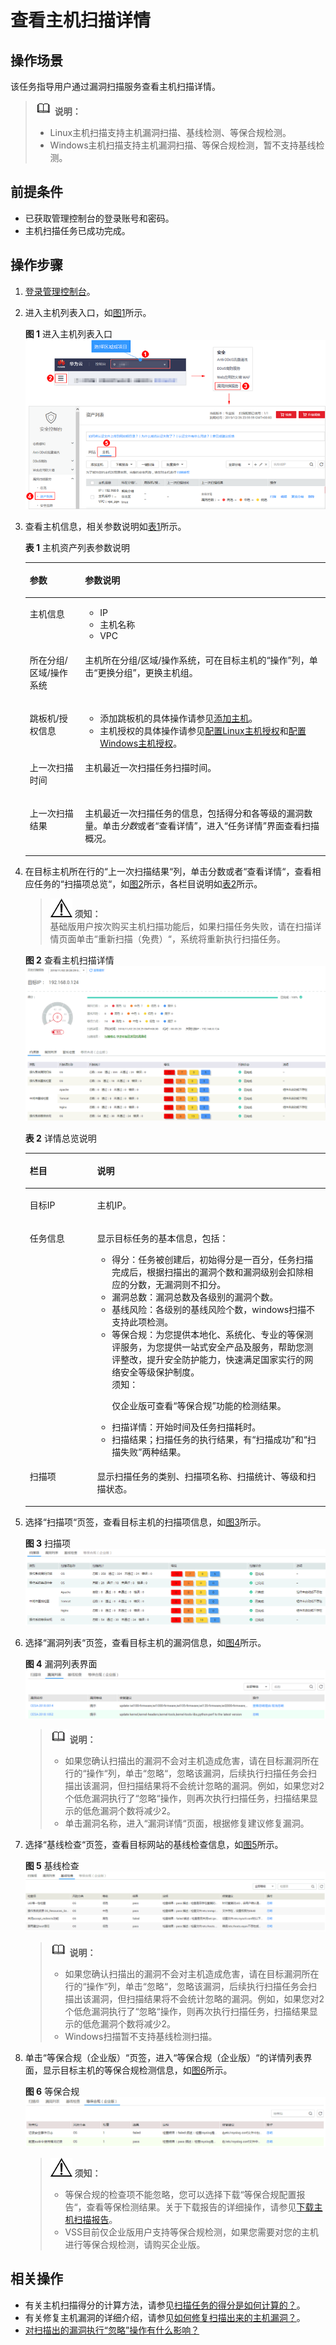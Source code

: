 # 查看主机扫描详情<a name="vss_01_0073"></a>

## 操作场景<a name="section155703613202"></a>

该任务指导用户通过漏洞扫描服务查看主机扫描详情。

>![](public_sys-resources/icon-note.gif) **说明：**   
>-   Linux主机扫描支持主机漏洞扫描、基线检测、等保合规检测。  
>-   Windows主机扫描支持主机漏洞扫描、等保合规检测，暂不支持基线检测。  

## 前提条件<a name="section15638143511224"></a>

-   已获取管理控制台的登录账号和密码。
-   主机扫描任务已成功完成。

## 操作步骤<a name="section1543811533713"></a>

1.  [登录管理控制台](https://console.huaweicloud.com/)。
2.  进入主机列表入口，如[图1](#fig1643474422612)所示。

    **图 1**  进入主机列表入口<a name="fig1643474422612"></a>  
    ![](figures/进入主机列表入口.png "进入主机列表入口")

3.  查看主机信息，相关参数说明如[表1](#zh-cn_topic_0115875447_table945023816226)所示。

    **表 1**  主机资产列表参数说明

    <a name="zh-cn_topic_0115875447_table945023816226"></a>
    <table><thead align="left"><tr id="zh-cn_topic_0115875447_row1843515380227"><th class="cellrowborder" valign="top" width="18.44%" id="mcps1.2.3.1.1"><p id="zh-cn_topic_0115875447_p1543573815225"><a name="zh-cn_topic_0115875447_p1543573815225"></a><a name="zh-cn_topic_0115875447_p1543573815225"></a>参数</p>
    </th>
    <th class="cellrowborder" valign="top" width="81.56%" id="mcps1.2.3.1.2"><p id="zh-cn_topic_0115875447_p64355381221"><a name="zh-cn_topic_0115875447_p64355381221"></a><a name="zh-cn_topic_0115875447_p64355381221"></a>参数说明</p>
    </th>
    </tr>
    </thead>
    <tbody><tr id="zh-cn_topic_0115875447_row184358389228"><td class="cellrowborder" valign="top" width="18.44%" headers="mcps1.2.3.1.1 "><p id="zh-cn_topic_0115875447_p1943573811226"><a name="zh-cn_topic_0115875447_p1943573811226"></a><a name="zh-cn_topic_0115875447_p1943573811226"></a>主机信息</p>
    </td>
    <td class="cellrowborder" valign="top" width="81.56%" headers="mcps1.2.3.1.2 "><a name="zh-cn_topic_0115875447_ul11435838202212"></a><a name="zh-cn_topic_0115875447_ul11435838202212"></a><ul id="zh-cn_topic_0115875447_ul11435838202212"><li>IP</li><li>主机名称</li><li>VPC</li></ul>
    </td>
    </tr>
    <tr id="zh-cn_topic_0115875447_row7914113694420"><td class="cellrowborder" valign="top" width="18.44%" headers="mcps1.2.3.1.1 "><p id="zh-cn_topic_0115875447_p1791673684417"><a name="zh-cn_topic_0115875447_p1791673684417"></a><a name="zh-cn_topic_0115875447_p1791673684417"></a>所在分组/区域/操作系统</p>
    </td>
    <td class="cellrowborder" valign="top" width="81.56%" headers="mcps1.2.3.1.2 "><p id="zh-cn_topic_0115875447_p691616364446"><a name="zh-cn_topic_0115875447_p691616364446"></a><a name="zh-cn_topic_0115875447_p691616364446"></a>主机所在分组/区域/操作系统，可在目标主机的<span class="parmname" id="zh-cn_topic_0115875447_parmname923175723817"><a name="zh-cn_topic_0115875447_parmname923175723817"></a><a name="zh-cn_topic_0115875447_parmname923175723817"></a>“操作”</span>列，单击<span class="uicontrol" id="zh-cn_topic_0115875447_uicontrol138871312391"><a name="zh-cn_topic_0115875447_uicontrol138871312391"></a><a name="zh-cn_topic_0115875447_uicontrol138871312391"></a>“更换分组”</span>，更换主机组。</p>
    </td>
    </tr>
    <tr id="zh-cn_topic_0115875447_row143551929113517"><td class="cellrowborder" valign="top" width="18.44%" headers="mcps1.2.3.1.1 "><p id="zh-cn_topic_0115875447_p17356729123519"><a name="zh-cn_topic_0115875447_p17356729123519"></a><a name="zh-cn_topic_0115875447_p17356729123519"></a>跳板机/授权信息</p>
    </td>
    <td class="cellrowborder" valign="top" width="81.56%" headers="mcps1.2.3.1.2 "><a name="zh-cn_topic_0115875447_ul1053314417363"></a><a name="zh-cn_topic_0115875447_ul1053314417363"></a><ul id="zh-cn_topic_0115875447_ul1053314417363"><li>添加跳板机的具体操作请参见<a href="添加主机.md">添加主机</a>。</li><li>主机授权的具体操作请参见<a href="配置Linux主机授权.md">配置Linux主机授权</a>和<a href="配置Windows主机授权.md">配置Windows主机授权</a>。</li></ul>
    </td>
    </tr>
    <tr id="zh-cn_topic_0115875447_row1280410179456"><td class="cellrowborder" valign="top" width="18.44%" headers="mcps1.2.3.1.1 "><p id="zh-cn_topic_0115875447_p480411713457"><a name="zh-cn_topic_0115875447_p480411713457"></a><a name="zh-cn_topic_0115875447_p480411713457"></a>上一次扫描时间</p>
    </td>
    <td class="cellrowborder" valign="top" width="81.56%" headers="mcps1.2.3.1.2 "><p id="zh-cn_topic_0115875447_p18804101710458"><a name="zh-cn_topic_0115875447_p18804101710458"></a><a name="zh-cn_topic_0115875447_p18804101710458"></a>主机最近一次扫描任务扫描时间。</p>
    </td>
    </tr>
    <tr id="zh-cn_topic_0115875447_row1243593812227"><td class="cellrowborder" valign="top" width="18.44%" headers="mcps1.2.3.1.1 "><p id="zh-cn_topic_0115875447_p164351538102211"><a name="zh-cn_topic_0115875447_p164351538102211"></a><a name="zh-cn_topic_0115875447_p164351538102211"></a>上一次扫描结果</p>
    </td>
    <td class="cellrowborder" valign="top" width="81.56%" headers="mcps1.2.3.1.2 "><p id="zh-cn_topic_0115875447_p3435538112219"><a name="zh-cn_topic_0115875447_p3435538112219"></a><a name="zh-cn_topic_0115875447_p3435538112219"></a>主机最近一次扫描任务的信息，包括得分和各等级的漏洞数量。单击<i><span class="varname" id="zh-cn_topic_0115875447_varname14121515313"><a name="zh-cn_topic_0115875447_varname14121515313"></a><a name="zh-cn_topic_0115875447_varname14121515313"></a>分数</span></i>或者<span class="uicontrol" id="zh-cn_topic_0115875447_uicontrol17478164153815"><a name="zh-cn_topic_0115875447_uicontrol17478164153815"></a><a name="zh-cn_topic_0115875447_uicontrol17478164153815"></a>“查看详情”</span>，进入<span class="wintitle" id="zh-cn_topic_0115875447_wintitle3129261434"><a name="zh-cn_topic_0115875447_wintitle3129261434"></a><a name="zh-cn_topic_0115875447_wintitle3129261434"></a>“任务详情”</span>界面查看扫描概况。</p>
    </td>
    </tr>
    </tbody>
    </table>

4.  在目标主机所在行的“上一次扫描结果“列，单击分数或者“查看详情“，查看相应任务的“扫描项总览“，如[图2](#fig1539218190447)所示，各栏目说明如[表2](#table0392161914440)所示。

    >![](public_sys-resources/icon-notice.gif) **须知：**   
    >基础版用户按次购买主机扫描功能后，如果扫描任务失败，请在扫描详情页面单击“重新扫描（免费）“，系统将重新执行扫描任务。  

    **图 2**  查看主机扫描详情<a name="fig1539218190447"></a>  
    ![](figures/查看主机扫描详情.png "查看主机扫描详情")

    **表 2**  详情总览说明

    <a name="table0392161914440"></a>
    <table><thead align="left"><tr id="row43921019104414"><th class="cellrowborder" valign="top" width="22.439999999999998%" id="mcps1.2.3.1.1"><p id="p1339211919441"><a name="p1339211919441"></a><a name="p1339211919441"></a>栏目</p>
    </th>
    <th class="cellrowborder" valign="top" width="77.56%" id="mcps1.2.3.1.2"><p id="p9392151915441"><a name="p9392151915441"></a><a name="p9392151915441"></a>说明</p>
    </th>
    </tr>
    </thead>
    <tbody><tr id="row23921619114412"><td class="cellrowborder" valign="top" width="22.439999999999998%" headers="mcps1.2.3.1.1 "><p id="p239241914449"><a name="p239241914449"></a><a name="p239241914449"></a>目标IP</p>
    </td>
    <td class="cellrowborder" valign="top" width="77.56%" headers="mcps1.2.3.1.2 "><p id="p4392181912443"><a name="p4392181912443"></a><a name="p4392181912443"></a>主机IP。</p>
    </td>
    </tr>
    <tr id="row14392101924413"><td class="cellrowborder" valign="top" width="22.439999999999998%" headers="mcps1.2.3.1.1 "><p id="p1139291914449"><a name="p1139291914449"></a><a name="p1139291914449"></a>任务信息</p>
    </td>
    <td class="cellrowborder" valign="top" width="77.56%" headers="mcps1.2.3.1.2 "><p id="p143922197442"><a name="p143922197442"></a><a name="p143922197442"></a>显示目标任务的基本信息，包括：</p>
    <a name="ul153921319144417"></a><a name="ul153921319144417"></a><ul id="ul153921319144417"><li>得分：任务被创建后，初始得分是一百分，任务扫描完成后，根据扫描出的漏洞个数和漏洞级别会扣除相应的分数，无漏洞则不扣分。</li><li>漏洞总数：漏洞总数及各级别的漏洞个数。</li><li>基线风险：各级别的基线风险个数，windows扫描不支持此项检测。</li><li>等保合规：为您提供本地化、系统化、专业的等保测评服务，为您提供一站式安全产品及服务，帮助您测评整改，提升安全防护能力，快速满足国家实行的网络安全等级保护制度。<div class="notice" id="note41142008511"><a name="note41142008511"></a><a name="note41142008511"></a><span class="noticetitle"> 须知： </span><div class="noticebody"><p id="p8114100256"><a name="p8114100256"></a><a name="p8114100256"></a>仅企业版可查看<span class="parmname" id="parmname342314319619"><a name="parmname342314319619"></a><a name="parmname342314319619"></a>“等保合规”</span>功能的检测结果。</p>
    </div></div>
    </li><li>扫描详情：开始时间及任务扫描耗时。</li><li>扫描结果；扫描任务的执行结果，有<span class="parmvalue" id="parmvalue439201916446"><a name="parmvalue439201916446"></a><a name="parmvalue439201916446"></a>“扫描成功”</span>和<span class="parmvalue" id="parmvalue15392319144414"><a name="parmvalue15392319144414"></a><a name="parmvalue15392319144414"></a>“扫描失败”</span>两种结果。</li></ul>
    </td>
    </tr>
    <tr id="row639201914444"><td class="cellrowborder" valign="top" width="22.439999999999998%" headers="mcps1.2.3.1.1 "><p id="p18392181944412"><a name="p18392181944412"></a><a name="p18392181944412"></a>扫描项</p>
    </td>
    <td class="cellrowborder" valign="top" width="77.56%" headers="mcps1.2.3.1.2 "><p id="p2392171911447"><a name="p2392171911447"></a><a name="p2392171911447"></a>显示扫描任务的类别、扫描项名称、扫描统计、等级和扫描状态。</p>
    </td>
    </tr>
    </tbody>
    </table>

5.  选择“扫描项“页签，查看目标主机的扫描项信息，如[图3](#fig1725275904412)所示。

    **图 3**  扫描项<a name="fig1725275904412"></a>  
    ![](figures/扫描项.png "扫描项")

6.  选择“漏洞列表“页签，查看目标主机的漏洞信息，如[图4](#fig20644132619453)所示。

    **图 4**  漏洞列表界面<a name="fig20644132619453"></a>  
    ![](figures/漏洞列表界面.png "漏洞列表界面")

    >![](public_sys-resources/icon-note.gif) **说明：**   
    >-   如果您确认扫描出的漏洞不会对主机造成危害，请在目标漏洞所在行的“操作“列，单击“忽略“，忽略该漏洞，后续执行扫描任务会扫描出该漏洞，但扫描结果将不会统计忽略的漏洞。例如，如果您对2个低危漏洞执行了“忽略“操作，则再次执行扫描任务，扫描结果显示的低危漏洞个数将减少2。  
    >-   单击漏洞名称，进入“漏洞详情“页面，根据修复建议修复漏洞。  

7.  选择“基线检查“页签，查看目标网站的基线检查信息，如[图5](#fig1113024674619)所示。

    **图 5**  基线检查<a name="fig1113024674619"></a>  
    ![](figures/基线检查.png "基线检查")

    >![](public_sys-resources/icon-note.gif) **说明：**   
    >-   如果您确认扫描出的漏洞不会对主机造成危害，请在目标漏洞所在行的“操作“列，单击“忽略“，忽略该漏洞，后续执行扫描任务会扫描出该漏洞，但扫描结果将不会统计忽略的漏洞。例如，如果您对2个低危漏洞执行了“忽略“操作，则再次执行扫描任务，扫描结果显示的低危漏洞个数将减少2。  
    >-   Windows扫描暂不支持基线检测扫描。  

8.  单击“等保合规（企业版）“页签，进入“等保合规（企业版）“的详情列表界面，显示目标主机的等保合规检测信息，如[图6](#fig8588822125618)所示。

    **图 6**  等保合规<a name="fig8588822125618"></a>  
    ![](figures/等保合规.png "等保合规")

    >![](public_sys-resources/icon-notice.gif) **须知：**   
    >-   等保合规的检查项不能忽略，您可以选择下载“等保合规配置报告“，查看等保检测结果。关于下载报告的详细操作，请参见[下载主机扫描报告](下载主机扫描报告.md)。  
    >-   VSS目前仅企业版用户支持等保合规检测，如果您需要对您的主机进行等保合规检测，请购买企业版。  


## 相关操作<a name="section52961031184"></a>

-   有关主机扫描得分的计算方法，请参见[扫描任务的得分是如何计算的？](https://support.huaweicloud.com/vss_faq/vss_01_0049.html)。
-   有关修复主机漏洞的详细介绍，请参见[如何修复扫描出来的主机漏洞？](https://support.huaweicloud.com/vss_faq/vss_01_0101.html)。
-   [对扫描出的漏洞执行“忽略”操作有什么影响？](https://support.huaweicloud.com/vss_faq/vss_01_0142.html)

